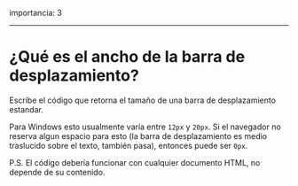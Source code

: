 importancia: 3

---

# ¿Qué es el ancho de la barra de desplazamiento?

Escribe el código que retorna el tamaño de una barra de desplazamiento estandar.

Para Windows esto usualmente varía entre `12px` y `20px`. Si el navegador no reserva algun espacio para esto (la barra de desplazamiento es medio traslucido sobre el texto, también pasa), entonces puede ser `0px`.

P.S. El código debería funcionar con cualquier documento HTML, no depende de su contenido.
